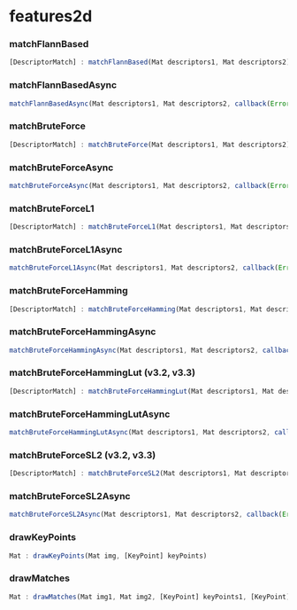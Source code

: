 # features2d

<a name="matchFlannBased"></a>

### matchFlannBased
``` javascript
[DescriptorMatch] : matchFlannBased(Mat descriptors1, Mat descriptors2)
```

<a name="matchFlannBasedAsync"></a>

### matchFlannBasedAsync
``` javascript
matchFlannBasedAsync(Mat descriptors1, Mat descriptors2, callback(Error err, [DescriptorMatch] matches))
```

<a name="matchBruteForce"></a>

### matchBruteForce
``` javascript
[DescriptorMatch] : matchBruteForce(Mat descriptors1, Mat descriptors2)
```

<a name="matchBruteForceAsync"></a>

### matchBruteForceAsync
``` javascript
matchBruteForceAsync(Mat descriptors1, Mat descriptors2, callback(Error err, [DescriptorMatch] matches))
```

<a name="matchBruteForceL1"></a>

### matchBruteForceL1
``` javascript
[DescriptorMatch] : matchBruteForceL1(Mat descriptors1, Mat descriptors2)
```

<a name="matchBruteForceL1Async"></a>

### matchBruteForceL1Async
``` javascript
matchBruteForceL1Async(Mat descriptors1, Mat descriptors2, callback(Error err, [DescriptorMatch] matches))
```

<a name="matchBruteForceHamming"></a>

### matchBruteForceHamming
``` javascript
[DescriptorMatch] : matchBruteForceHamming(Mat descriptors1, Mat descriptors2)
```

<a name="matchBruteForceHammingAsync"></a>

### matchBruteForceHammingAsync
``` javascript
matchBruteForceHammingAsync(Mat descriptors1, Mat descriptors2, callback(Error err, [DescriptorMatch] matches))
```

<a name="matchBruteForceHammingLut"></a>

### matchBruteForceHammingLut (v3.2, v3.3)
``` javascript
[DescriptorMatch] : matchBruteForceHammingLut(Mat descriptors1, Mat descriptors2)
```

<a name="matchBruteForceHammingLutAsync"></a>

### matchBruteForceHammingLutAsync
``` javascript
matchBruteForceHammingLutAsync(Mat descriptors1, Mat descriptors2, callback(Error err, [DescriptorMatch] matches))
```

<a name="matchBruteForceSL2"></a>

### matchBruteForceSL2 (v3.2, v3.3)
``` javascript
[DescriptorMatch] : matchBruteForceSL2(Mat descriptors1, Mat descriptors2)
```

<a name="matchBruteForceSL2Async"></a>

### matchBruteForceSL2Async
``` javascript
matchBruteForceSL2Async(Mat descriptors1, Mat descriptors2, callback(Error err, [DescriptorMatch] matches))
```

<a name="drawKeyPoints"></a>

### drawKeyPoints
``` javascript
Mat : drawKeyPoints(Mat img, [KeyPoint] keyPoints)
```

<a name="drawMatches"></a>

### drawMatches
``` javascript
Mat : drawMatches(Mat img1, Mat img2, [KeyPoint] keyPoints1, [KeyPoint] keyPoints2, [DescriptorMatch] matches)
```